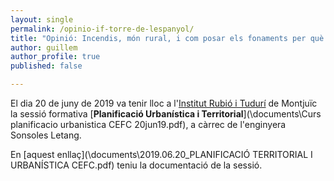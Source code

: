 ```yaml
---
layout: single
permalink: /opinio-if-torre-de-lespanyol/
title: "Opinió: Incendis, món rural, i com posar els fonaments per què tot canvie"
author: guillem
author_profile: true
published: false

---
```


El dia 20 de juny de 2019 va tenir lloc a l'[Institut Rubió i Tudurí](http://rubioituduri.cat/ca) de Montjuïc la sessió formativa [**Planificació Urbanística i Territorial**](\documents\Curs planificacio urbanistica CEFC 20jun19.pdf), a càrrec de l'enginyera Sonsoles Letang.

En [aquest enllaç](\documents\2019.06.20_PLANIFICACIÓ TERRITORIAL I URBANÍSTICA CEFC.pdf) teniu la documentació de la sessió.

